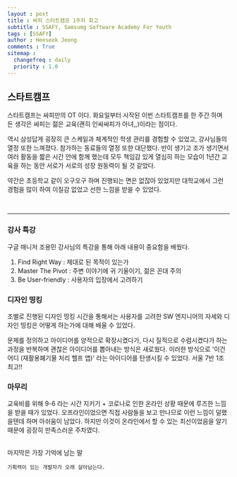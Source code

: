 ```yaml
---
layout : post
title : 싸피 스타트캠프 1주차 회고
subtitle : SSAFY, Samsumg Software Academy For Youth
tags : [SSAFY]
author : Heeseok Jeong
comments : True
sitemap :
  changefreq : daily
  priority : 1.0
---
```


## 스타트캠프  

스타트캠프는 싸피만의 OT 이다. 화요일부터 시작된 이번 스타트캠프를 한 주간 하며 든 생각은 싸피는 젊은 교육(괜히 인싸싸피가 아녀,,)이라는 점이다.  

역시 삼성답게 굉장히 큰 스케일과 체계적인 학생 관리를 경험할 수 있었고, 강사님들의 열정 또한 느껴졌다.
참가하는 동료들의 열정 또한 대단했다. 반이 생기고 조가 생기면서 여러 활동을 짧은 시간 안에 함께 했는데 모두
책임감 있게 열심히 하는 모습이 1년간 교육을 하는 동안 서로가 서로의 성장 원동력이 될 것 같았다.  

약간은 초등학교 같이 오구오구 하며 진행되는 면은 없잖아 있었지만 대학교에서 그런 경험을 많이 하여 이질감 없었고 선한 느낌을 받을 수 있었다.  

<br>
<hr>

### 강사 특강
구글 매니저 조용민 강사님의 특강을 통해 아래 내용이 중요함을 배웠다.
1. Find Right Way : 제대로 된 목적이 있는가
2. Master The Pivot : 주변 이야기에 귀 기울이기, 젊은 꼰대 주의
3. Be User-friendly : 사용자의 입장에서 고려하기


### 디자인 띵킹
조별로 진행된 디자인 띵킹 시간을 통해서는 사용자를 고려한 SW 엔지니어의 자세와 디자인 띵킹은 어떻게 하는가에 대해 배울 수 있었다.  

문제를 정의하고 아이디어를 양적으로 확장시켰다가, 다시 질적으로 수렴시켰다가 하는 과정을 반복하며 괜찮은 아이디어를 뽑아내는 방식은 새로웠다.
이러한 방식으로 '이건 어디 (재활용폐기물 처리 헬프 앱)' 라는 아이디어를 탄생시킬 수 있었다. 서울 7반 1조 최고!!


### 마무리
교육비를 위해 9-6 라는 시간 지키기 + 코로나로 인한 온라인 상황 때문에 루즈한 느낌을 받을 때가 있었다. 오프라인이었으면 직접 사람들을 보고
만나므로 이런 느낌이 덜했을텐데 하며 아쉬움이 남았다. 하지만 이것이 온라인에서 할 수 있는 최선이었음을 알기 때문에 굉장히 만족스러운 주차였다.

<br>
마지막은 가장 기억에 남는 말   

`기획력이 있는 개발자가 오래 살아남는다.`
